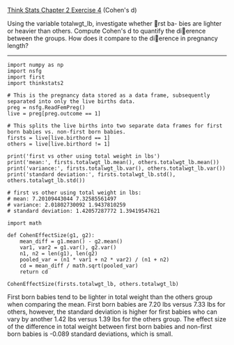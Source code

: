 [Think Stats Chapter 2 Exercise 4](http://greenteapress.com/thinkstats2/html/thinkstats2003.html#toc24) (Cohen's d)

Using the variable totalwgt_lb, investigate whether rst ba-
bies are lighter or heavier than others. Compute Cohen's d to quantify the
dierence between the groups. How does it compare to the dierence in
pregnancy length?

-----
```
import numpy as np
import nsfg
import first
import thinkstats2

# This is the pregnancy data stored as a data frame, subsequently separated into only the live births data.
preg = nsfg.ReadFemPreg()
live = preg[preg.outcome == 1]

# This splits the live births into two separate data frames for first born babies vs. non-first born babies.
firsts = live[live.birthord == 1]
others = live[live.birthord != 1]

print('first vs other using total weight in lbs')
print('mean:', firsts.totalwgt_lb.mean(), others.totalwgt_lb.mean())
print('variance:', firsts.totalwgt_lb.var(), others.totalwgt_lb.var())
print('standard deviation:', firsts.totalwgt_lb.std(), others.totalwgt_lb.std())

# first vs other using total weight in lbs:
# mean: 7.20109443044 7.32585561497
# variance: 2.01802730092 1.9437810259
# standard deviation: 1.42057287772 1.39419547621

import math

def CohenEffectSize(g1, g2):
    mean_diff = g1.mean() - g2.mean()
    var1, var2 = g1.var(), g2.var()
    n1, n2 = len(g1), len(g2)
    pooled_var = (n1 * var1 + n2 * var2) / (n1 + n2)
    cd = mean_diff / math.sqrt(pooled_var)
    return cd

CohenEffectSize(firsts.totalwgt_lb, others.totalwgt_lb)
```
First born babies tend to be lighter in total weight than the others group when comparing the mean. First born babies are 7.20 lbs versus 7.33 lbs for others, however, the standard deviation is higher for first babies who can vary by another 1.42 lbs versus 1.39 lbs for the others group. The effect size of the difference in total weight between first born babies and non-first born babies is -0.089 standard deviations, which is small.
